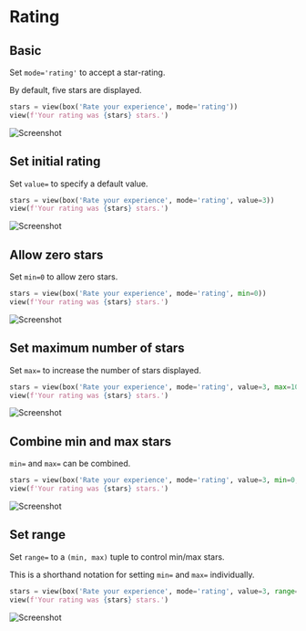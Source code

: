 # Rating



## Basic

Set `mode='rating'` to accept a star-rating.

By default, five stars are displayed.


```py
stars = view(box('Rate your experience', mode='rating'))
view(f'Your rating was {stars} stars.')
```


![Screenshot](assets/screenshots/rating_basic.png)


## Set initial rating

Set `value=` to specify a default value.


```py
stars = view(box('Rate your experience', mode='rating', value=3))
view(f'Your rating was {stars} stars.')
```


![Screenshot](assets/screenshots/rating_value.png)


## Allow zero stars

Set `min=0` to allow zero stars.


```py
stars = view(box('Rate your experience', mode='rating', min=0))
view(f'Your rating was {stars} stars.')
```


![Screenshot](assets/screenshots/rating_min.png)


## Set maximum number of stars

Set `max=` to increase the number of stars displayed.


```py
stars = view(box('Rate your experience', mode='rating', value=3, max=10))
view(f'Your rating was {stars} stars.')
```


![Screenshot](assets/screenshots/rating_max.png)


## Combine min and max stars

`min=` and `max=` can be combined.


```py
stars = view(box('Rate your experience', mode='rating', value=3, min=0, max=10))
view(f'Your rating was {stars} stars.')
```


![Screenshot](assets/screenshots/rating_min_max.png)


## Set range

Set `range=` to a `(min, max)` tuple to control min/max stars.

This is a shorthand notation for setting `min=` and `max=` individually.


```py
stars = view(box('Rate your experience', mode='rating', value=3, range=(0, 10)))
view(f'Your rating was {stars} stars.')
```


![Screenshot](assets/screenshots/rating_range.png)
